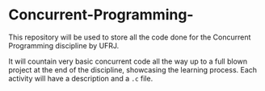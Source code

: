 # Concurrent-Programming-
This repository will be used to store all the code done for the Concurrent Programming discipline by UFRJ.

It will countain very basic concurrent code all the way up to a full blown project at the end of the discipline, showcasing the learning process. Each activity will have a description and a ``.c`` file.
